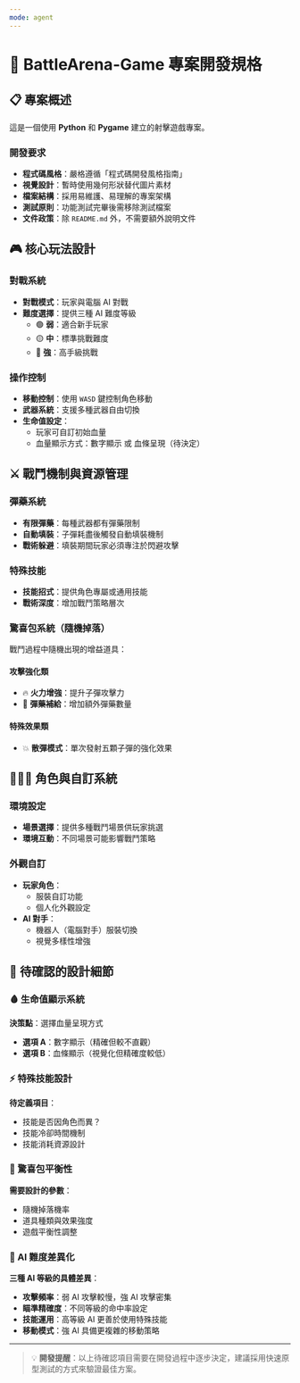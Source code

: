 ```yaml
---
mode: agent
---
```


# 🎯 BattleArena-Game 專案開發規格

## 📋 專案概述

這是一個使用 **Python** 和 **Pygame** 建立的射擊遊戲專案。

### 開發要求

- **程式碼風格**：嚴格遵循「程式碼開發風格指南」
- **視覺設計**：暫時使用幾何形狀替代圖片素材
- **檔案結構**：採用易維護、易理解的專案架構
- **測試原則**：功能測試完畢後需移除測試檔案
- **文件政策**：除 `README.md` 外，不需要額外說明文件

## 🎮 核心玩法設計

### 對戰系統

- **對戰模式**：玩家與電腦 AI 對戰
- **難度選擇**：提供三種 AI 難度等級
  - 🟢 **弱**：適合新手玩家
  - 🟡 **中**：標準挑戰難度
  - 🔴 **強**：高手級挑戰

### 操作控制

- **移動控制**：使用 `WASD` 鍵控制角色移動
- **武器系統**：支援多種武器自由切換
- **生命值設定**：
  - 玩家可自訂初始血量
  - 血量顯示方式：數字顯示 或 血條呈現（待決定）

## ⚔️ 戰鬥機制與資源管理

### 彈藥系統

- **有限彈藥**：每種武器都有彈藥限制
- **自動填裝**：子彈耗盡後觸發自動填裝機制
- **戰術躲避**：填裝期間玩家必須專注於閃避攻擊

### 特殊技能

- **技能招式**：提供角色專屬或通用技能
- **戰術深度**：增加戰鬥策略層次

### 驚喜包系統（隨機掉落）

戰鬥過程中隨機出現的增益道具：

#### 攻擊強化類

- 🔥 **火力增強**：提升子彈攻擊力
- 🎯 **彈藥補給**：增加額外彈藥數量

#### 特殊效果類

- 💥 **散彈模式**：單次發射五顆子彈的強化效果

## 🧑‍🤝‍🧑 角色與自訂系統

### 環境設定

- **場景選擇**：提供多種戰鬥場景供玩家挑選
- **環境互動**：不同場景可能影響戰鬥策略

### 外觀自訂

- **玩家角色**：
  - 服裝自訂功能
  - 個人化外觀設定
- **AI 對手**：
  - 機器人（電腦對手）服裝切換
  - 視覺多樣性增強

## 📌 待確認的設計細節

### 🩸 生命值顯示系統

**決策點**：選擇血量呈現方式

- **選項 A**：數字顯示（精確但較不直觀）
- **選項 B**：血條顯示（視覺化但精確度較低）

### ⚡ 特殊技能設計

**待定義項目**：

- 技能是否因角色而異？
- 技能冷卻時間機制
- 技能消耗資源設計

### 🎁 驚喜包平衡性

**需要設計的參數**：

- 隨機掉落機率
- 道具種類與效果強度
- 遊戲平衡性調整

### 🤖 AI 難度差異化

**三種 AI 等級的具體差異**：

- **攻擊頻率**：弱 AI 攻擊較慢，強 AI 攻擊密集
- **瞄準精確度**：不同等級的命中率設定
- **技能運用**：高等級 AI 更善於使用特殊技能
- **移動模式**：強 AI 具備更複雜的移動策略

---

> 💡 **開發提醒**：以上待確認項目需要在開發過程中逐步決定，建議採用快速原型測試的方式來驗證最佳方案。
